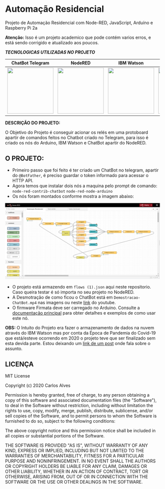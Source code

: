 # Automação Residencial
Projeto de Automação Residencial com Node-RED, JavaScript, Arduíno e Raspberry Pi 2a
<p><b>Atenção:</b> Isso é um projeto academico que pode contém varios erros, e está sendo corrigido e atualizado aos poucos.</p>
<p><em><b>TECNOLOGICAS UTILIZADAS NO PROJETO</b></em></p>

ChatBot Telegram | NodeRED | IBM Watson | Arduino
:---:|:---:|:---:|:---:
<img src="https://logodownload.org/wp-content/uploads/2017/11/telegram-logo.png" alt="" width="150" height="150" />| <img src="https://ww1.prweb.com/prfiles/2017/08/07/14579081/node-red.png" alt="" width="150" height="150" /> | <img src="https://miro.medium.com/max/300/1*aoImpBpbh98TafNt3iT91w.png" alt="" width="150" height="150" /> | <img src="https://cdn.freebiesupply.com/logos/thumbs/2x/arduino-logo.png" alt="" width="199" height="150" />

<p><b> DESCRIÇÃO DO PROJETO: </b> </p>
<p> O Objetivo do Projeto é conseguir acionar os relés em uma protoboard apartir de comandos feitos no Chatbot criado no Telegram, para isso é criado os nós do Arduino, IBM Watson e ChatBot apartir do NodeRED.</p>
<h2> O PROJETO:</h2>

* Primeiro passo que foi feito é ter criado um ChatBot no telegram, apartir do `@BotFather`, é preciso guardar o token informado para acessar o HTTP API.
* Agora temos que instalar dois nós a maquina pelo prompt de comando:
`node-red-contrib-chatbot`
`node-red-node-arduino`
* Os nós foram montados conforme mostra a imagem abaixo:

<img src="https://raw.githubusercontent.com/EuCarlos/Automacao-Residencial/master/Imagens/nodered-imagem-projeto.png" />

* O projeto está armazendo em `flows (1).json` aqui neste repositorio. Caso queira testar é só importa no seu projeto no NodeRED.
* A Desmotração de como ficou o ChatBot está em `Demostracao-ChatBot.mp4` nas imagens ou neste [link](https://youtu.be/l7tdQdVSZfQ) do youtube.
* O firmware Firmata deve ser carregado no Arduino. Consulte a [documentação principal](https://nodered.org/docs/faq/interacting-with-arduino) para obter detalhes e exemplos de como usar este nó.

**OBS:** O Intuito do Projeto era fazer o armazenamento de dados na nuvem através do IBM Watson mas por conta da Época de Pandemia do Covid-19 que está/esteve ocorrendo em 2020 o projeto teve que ser finalizado sem esta devida parte. Estou deixando um [link de um post](https://www.curtocircuito.com.br/blog/armazenamento-de-dados-na-nuvem-esp32-node-red) onde fala sobre o assunto.

## LICENÇA

MIT License

Copyright (c) 2020 Carlos Alves

Permission is hereby granted, free of charge, to any person obtaining a copy
of this software and associated documentation files (the "Software"), to deal
in the Software without restriction, including without limitation the rights
to use, copy, modify, merge, publish, distribute, sublicense, and/or sell
copies of the Software, and to permit persons to whom the Software is
furnished to do so, subject to the following conditions:

The above copyright notice and this permission notice shall be included in all
copies or substantial portions of the Software.

THE SOFTWARE IS PROVIDED "AS IS", WITHOUT WARRANTY OF ANY KIND, EXPRESS OR
IMPLIED, INCLUDING BUT NOT LIMITED TO THE WARRANTIES OF MERCHANTABILITY,
FITNESS FOR A PARTICULAR PURPOSE AND NONINFRINGEMENT. IN NO EVENT SHALL THE
AUTHORS OR COPYRIGHT HOLDERS BE LIABLE FOR ANY CLAIM, DAMAGES OR OTHER
LIABILITY, WHETHER IN AN ACTION OF CONTRACT, TORT OR OTHERWISE, ARISING FROM,
OUT OF OR IN CONNECTION WITH THE SOFTWARE OR THE USE OR OTHER DEALINGS IN THE
SOFTWARE.
